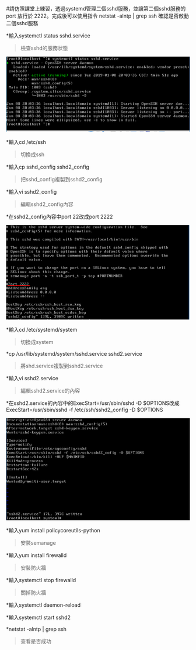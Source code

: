 #請仿照課堂上練習，透過systemd管理二個sshd服務，並讓第二個sshd服務的 port 放行於 2222。完成後可以使用指令 netstat -alntp | grep ssh 確認是否啟動二個sshd服務

*輸入systemctl status sshd.service

>檢查sshd的服務狀態

![image](https://github.com/ACS107104/107-1-ntcu-linux/blob/HW-10/ACS107104/10-1.PNG)

*輸入cd /etc/ssh

>切換成ssh

*輸入cp sshd_config sshd2_config

>把sshd_config複製到sshd2_config

*輸入vi sshd2_config

>編輯sshd2_config內容

*在sshd2_config內容中port 22改成port 2222

![image](https://github.com/ACS107104/107-1-ntcu-linux/blob/HW-10/ACS107104/10-2.PNG)

*輸入cd /etc/systemd/system

>切換成system

*cp /usr/lib/systemd/system/sshd.service sshd2.service

>將shd.service複製到sshd2.service

*輸入vi sshd2.service

>編輯sshd2.service的內容

*在sshd2.service的內容中的ExecStart=/usr/sbin/sshd -D $OPTIONS改成ExecStart=/usr/sbin/sshd -f /etc/ssh/sshd2_config -D $OPTIONS 

![image](https://github.com/ACS107104/107-1-ntcu-linux/blob/HW-10/ACS107104/10-3.PNG)

*輸入yum install policycoreutils-python

>安裝semanage 

*輸入yum install firewalld

>安裝防火牆

*輸入systemctl stop firewalld

>關掉防火牆

*輸入systemctl daemon-reload

*輸入systemctl start sshd2

*netstat -alntp | grep ssh

>查看是否成功
